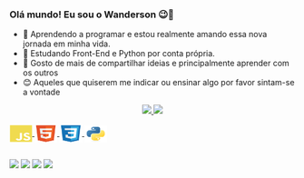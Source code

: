 ### Olá mundo! Eu sou o Wanderson  😉👋

- 🔭 Aprendendo a programar e estou realmente amando essa nova jornada em minha vida.
- 🌱 Estudando Front-End e Python por conta própria.
- 👯 Gosto de mais de compartilhar ideias e principalmente aprender com os outros
- 😊 Aqueles que quiserem me indicar ou ensinar algo por favor sintam-se a vontade
<div align="center">
  <a href="https://github.com/WandersonKlebert">
  <img height="170em" src="https://github-readme-stats.vercel.app/api?username=WandersonKlebert&show_icons=true&theme=tokyonight&include_all_commits=true&count_private=true"/>
  <img height="135em" src="https://github-readme-stats.vercel.app/api/top-langs/?username=WandersonKlebert&layout=compact&langs_count=7&theme=tokyonight"/>
</div>
<div style="display: inline_block"><br>
  <img align="center" alt="Wand-Js" height="30" width="40" src="https://raw.githubusercontent.com/devicons/devicon/master/icons/javascript/javascript-plain.svg">
  <img align="center" alt="Wand-HTML" height="30" width="40" src="https://raw.githubusercontent.com/devicons/devicon/master/icons/html5/html5-original.svg">
  <img align="center" alt="Wand-CSS" height="30" width="40" src="https://raw.githubusercontent.com/devicons/devicon/master/icons/css3/css3-original.svg">
  <img align="center" alt="Wand-Python" height="30" width="40" src="https://raw.githubusercontent.com/devicons/devicon/master/icons/python/python-original.svg">
</div>
  
  ##
 
<div> 

  <a href="https://www.instagram.com/wanderson_kleberth/" target="_blank"><img src="https://img.shields.io/badge/-Instagram-%23E4405F?style=for-the-badge&logo=instagram&logoColor=white" target="_blank"></a>
 <a href="https://discord.gg/" target="_blank"><img src="https://img.shields.io/badge/Discord-7289DA?style=for-the-badge&logo=discord&logoColor=white" target="_blank"></a> 
  <a href = "mailto:wandersonklebert@gmail.com"><img src="https://img.shields.io/badge/-Gmail-%23333?style=for-the-badge&logo=gmail&logoColor=white" target="_blank"></a>
  <a href="https://www.linkedin.com/in/wanderson-klebert-27b3a918a/" target="_blank"><img src="https://img.shields.io/badge/-LinkedIn-%230077B5?style=for-the-badge&logo=linkedin&logoColor=white" target="_blank"></a> 
 
</div>
